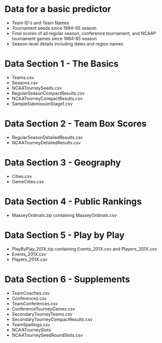 # Data for a basic predictor
* Team ID's and Team Names
* Tournament seeds since 1984-85 season
* Final scores of all regular season, conference tournament, and NCAA® tournament games since 1984-85 season
* Season-level details including dates and region names

# Data Section 1 - The Basics
* Teams.csv
* Seasons.csv
* NCAATourneySeeds.csv
* RegularSeasonCompactResults.csv
* NCAATourneyCompactResults.csv
* SampleSubmissionStage1.csv


# Data Section 2 - Team Box Scores
* RegularSeasonDetailedResults.csv
* NCAATourneyDetailedResults.csv

# Data Section 3 - Geography
* Cities.csv
* GameCities.csv


# Data Section 4 - Public Rankings
* MasseyOrdinals.zip containing MasseyOrdinals.csv

# Data Section 5 - Play by Play
* PlayByPlay_201X.zip containing Events_201X.csv and Players_201X.csv
* Events_201X.csv
* Players_201X.csv

# Data Section 6 - Supplements
* TeamCoaches.csv
* Conferences.csv
* TeamConferences.csv
* ConferenceTourneyGames.csv
* SecondaryTourneyTeams.csv
* SecondaryTourneyCompactResults.csv
* TeamSpellings.csv
* NCAATourneySlots
* NCAATourneySeedRoundSlots.csv
